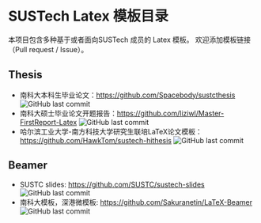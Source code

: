 # SUSTech Latex 模板目录

本项目包含多种基于或者面向SUSTech 成员的 Latex 模板。
欢迎添加模板链接（Pull request / Issue）。

## Thesis
* 南科大本科生毕业论文：https://github.com/Spacebody/sustcthesis ![GitHub last commit](https://img.shields.io/github/last-commit/Spacebody/sustcthesis)
* 南科大硕士毕业论文开题报告：https://github.com/liziwl/Master-FirstReport-Latex ![GitHub last commit](https://img.shields.io/github/last-commit/liziwl/Master-FirstReport-Latex)
* 哈尔滨工业大学-南方科技大学研究生联培LaTeX论文模板：https://github.com/HawkTom/sustech-hithesis ![GitHub last commit](https://img.shields.io/github/last-commit/HawkTom/sustech-hithesis)

## Beamer

* SUSTC slides: https://github.com/SUSTC/sustech-slides ![GitHub last commit](https://img.shields.io/github/last-commit/SUSTC/sustech-slides)
* 南科大模板，深港微模板: https://github.com/Sakuranetin/LaTeX-Beamer ![GitHub last commit](https://img.shields.io/github/last-commit/Sakuranetin/LaTeX-Beamer)
